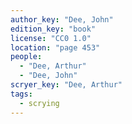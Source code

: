 ```yaml
---
author_key: "Dee, John"
edition_key: "book"
license: "CC0 1.0"
location: "page 453"
people:
  - "Dee, Arthur"
  - "Dee, John"
scryer_key: "Dee, Arthur"
tags:
  - scrying
---
```

